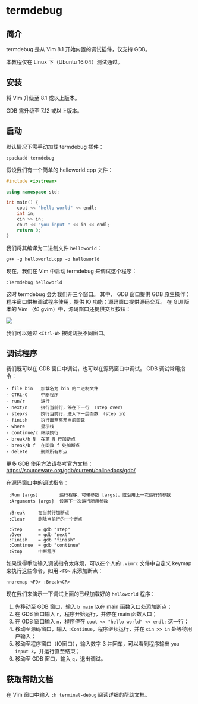 # termdebug

## 简介

termdebug 是从 Vim 8.1 开始内置的调试插件，仅支持 GDB。

本教程仅在 Linux 下（Ubuntu 16.04）测试通过。

## 安装

将 Vim 升级至 8.1 或以上版本。

GDB 需升级至 7.12 或以上版本。

## 启动

默认情况下需手动加载 termdebug 插件：

```
:packadd termdebug
```

假设我们有一个简单的 helloworld.cpp 文件：

```cpp
#include <iostream>

using namespace std;

int main() {
    cout << "hello world" << endl;
    int in;
    cin >> in;
    cout << "you input " << in << endl;
    return 0;
}
```

我们将其编译为二进制文件 `helloworld`：

```
g++ -g helloworld.cpp -o helloworld
```

现在，我们在 Vim 中启动 termdebug 来调试这个程序：

```
:Termdebug helloworld
```

这时 termdebug 会为我们开三个窗口。
其中， GDB 窗口提供 GDB 原生操作；程序窗口供被调试程序使用，提供 IO 功能；源码窗口提供源码交互。
在 GUI 版本的 Vim （如 gvim）中，源码窗口还提供交互按钮：

![](https://user-images.githubusercontent.com/8697363/40467705-75d69b9e-5f5d-11e8-8f34-8f2345b9c735.png)

我们可以通过 `<Ctrl-W>` 按键切换不同窗口。

## 调试程序

我们既可以在 GDB 窗口中调试，也可以在源码窗口中调试。
GDB 调试常用指令：

```
- file bin   加载名为 bin 的二进制文件 
- CTRL-C     中断程序
- run/r      运行
- next/n     执行当前行，停在下一行 （step over）
- step/s     执行当前行，进入下一层函数 （step in）
- finish     执行直至离开当前函数
- where      显示栈
- continue/c 继续执行
- break/b N  在第 N 行加断点
- break/b f  在函数 f 处加断点
- delete     删除所有断点
```

更多 GDB 使用方法请参考官方文档： https://sourceware.org/gdb/current/onlinedocs/gdb/

在源码窗口中的调试指令：

```
 :Run [args]        运行程序，可带参数 [args]，或沿用上一次运行的参数
 :Arguments {args}  设置下一次运行所用参数

 :Break     在当前行加断点
 :Clear     删除当前行的一个断点

 :Step      = gdb "step" 
 :Over      = gdb "next"
 :Finish    = gdb "finish"
 :Continue  = gdb "continue"
 :Stop      中断程序
```

如果觉得手动输入调试指令太麻烦，可以在个人的 `.vimrc` 文件中自定义 keymap 来执行这些命令，如用 `<F9>` 来添加断点：

```
nnoremap <F9> :Break<CR>
```

现在我们来演示一下调试上面的已经加载好的 `helloworld` 程序：

1. 先移动至 GDB 窗口，输入 `b main` 以在 main 函数入口处添加断点；
2. 在 GDB 窗口输入 `r`，程序开始运行，并停在 main 函数入口；
3. 在 GDB 窗口输入 `n`，程序停在 `cout << "hello world" << endl;` 这一行；
4. 移动至源码窗口，输入 `:Continue`，程序继续运行，并在 `cin >> in` 处等待用户输入；
5. 移动至程序窗口（IO窗口），输入数字 3 并回车，可以看到程序输出 `you input 3`，并运行直至结束；
6. 移动至 GDB 窗口，输入 `q`，退出调试。

## 获取帮助文档

在 Vim 窗口中输入 `:h terminal-debug` 阅读详细的帮助文档。

